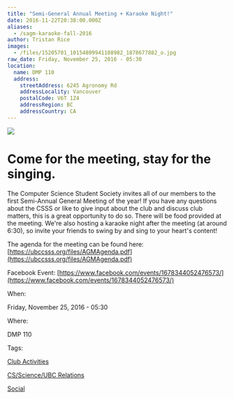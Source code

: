 ```yaml
---
title: "Semi-General Annual Meeting + Karaoke Night!"
date: 2016-11-22T20:38:00.000Z
aliases:
  - /sagm-karaoke-fall-2016
author: Tristan Rice
images:
  - /files/15205701_10154809941108982_1878677882_o.jpg
raw_date: Friday, November 25, 2016 - 05:30
location:
  name: DMP 110
  address:
    streetAddress: 6245 Agronomy Rd
    addressLocality: Vancouver
    postalCode: V6T 1Z4
    addressRegion: BC
    addressCountry: CA
---
```


![](/files/15205701_10154809941108982_1878677882_o.jpg)

Come for the meeting, stay for the singing.
===========================================

The Computer Science Student Society invites all of our members to the first Semi-Annual General Meeting of the year! If you have any questions about the CSSS or like to give input about the club and discuss club matters, this is a great opportunity to do so. There will be food provided at the meeting. We're also hosting a karaoke night after the meeting (at around 6:30), so invite your friends to swing by and sing to your heart's content!

The agenda for the meeting can be found here: [https://ubccsss.org/files/AGMAgenda.pdf](https://ubccsss.org/files/AGMAgenda.pdf)

Facebook Event: [https://www.facebook.com/events/1678344052476573/](https://www.facebook.com/events/1678344052476573/)

When: 

Friday, November 25, 2016 - 05:30

Where: 

DMP 110

Tags: 

[Club Activities](/club)

[CS/Science/UBC Relations](/taxonomy/term/1)

[Social](/social)
